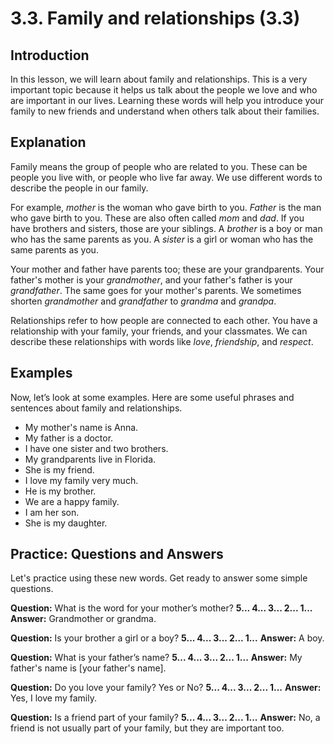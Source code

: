 # 3.3. Family and relationships (3.3)

## Introduction

In this lesson, we will learn about family and relationships. This is a very important topic because it helps us talk about the people we love and who are important in our lives. Learning these words will help you introduce your family to new friends and understand when others talk about their families.

## Explanation

Family means the group of people who are related to you. These can be people you live with, or people who live far away. We use different words to describe the people in our family.

For example, *mother* is the woman who gave birth to you. *Father* is the man who gave birth to you. These are also often called *mom* and *dad*. If you have brothers and sisters, those are your siblings. A *brother* is a boy or man who has the same parents as you. A *sister* is a girl or woman who has the same parents as you.

Your mother and father have parents too; these are your grandparents. Your father's mother is your *grandmother*, and your father's father is your *grandfather*. The same goes for your mother's parents. We sometimes shorten *grandmother* and *grandfather* to *grandma* and *grandpa*.

Relationships refer to how people are connected to each other. You have a relationship with your family, your friends, and your classmates. We can describe these relationships with words like *love*, *friendship*, and *respect*.

## Examples

Now, let’s look at some examples. Here are some useful phrases and sentences about family and relationships.

*   My mother's name is Anna.
*   My father is a doctor.
*   I have one sister and two brothers.
*   My grandparents live in Florida.
*   She is my friend.
*   I love my family very much.
*   He is my brother.
*   We are a happy family.
*   I am her son.
*   She is my daughter.

## Practice: Questions and Answers

Let's practice using these new words. Get ready to answer some simple questions.

**Question:** What is the word for your mother’s mother?
**5... 4... 3... 2... 1...**
**Answer:** Grandmother or grandma.

**Question:** Is your brother a girl or a boy?
**5... 4... 3... 2... 1...**
**Answer:** A boy.

**Question:** What is your father’s name?
**5... 4... 3... 2... 1...**
**Answer:** My father's name is [your father's name].

**Question:** Do you love your family? Yes or No?
**5... 4... 3... 2... 1...**
**Answer:** Yes, I love my family.

**Question:** Is a friend part of your family?
**5... 4... 3... 2... 1...**
**Answer:** No, a friend is not usually part of your family, but they are important too.
